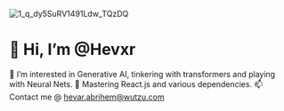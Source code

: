 ![1_q_dy5SuRV1491Ldw_TQzDQ](https://user-images.githubusercontent.com/54232006/129480042-74c3eca1-b7a5-4b03-816e-eb88cb1aaa41.gif)
# 👋 Hi, I’m @Hevxr
👀 I’m interested in Generative AI, tinkering with transformers and playing with Neural Nets.
🌱 Mastering React.js and various dependencies. 
📫 Contact me @ hevar.abrihem@wutzu.com


<!---
END
--->
